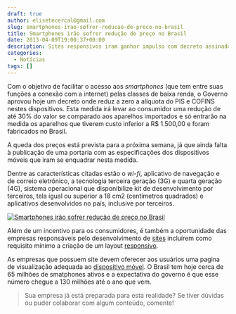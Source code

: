 ```yaml
---
draft: true
author: elisetecercal@gmail.com
slug: smartphones-irao-sofrer-reducao-de-preco-no-brasil
title: Smartphones irão sofrer redução de preço no Brasil
date: 2013-04-09T19:00:37+00:00
description: Sites responsivos iram ganhar impulso com decreto assinado por Dilma Rousseff, onde zera a alíquota do PIS e COFINS dos smartphones produzidos no Brasil.
categories:
  - Notícias
tags: []
---
```


Com o objetivo de facilitar o acesso aos _smartphones_ (que tem entre suas funções a conexão com a internet) pelas classes de baixa renda, o Governo aprovou hoje um decreto onde reduz a zero a alíquota do PIS e COFINS nestes dispositivos. Esta medida irá levar ao consumidor uma redução de até 30% do valor se comparado aos aparelhos importados e só entrarão na medida os aparelhos que tiverem custo inferior a R$ 1.500,00 e foram fabricados no Brasil.

A queda dos preços está prevista para a próxima semana, já que ainda falta à publicação de uma portaria com as especificações dos dispositivos móveis que iram se enquadrar nesta medida.

Dentre as características citadas estão o _wi-fi_, aplicativo de navegação e de correio eletrônico, a tecnologia terceira geração (3G) e quarta geração (4G), sistema operacional que disponibilize kit de desenvolvimento por terceiros, tela igual ou superior a 18 cm2 (centímetros quadrados) e aplicativos desenvolvidos no país, inclusive por terceiros.

[![Smartphones irão sofrer redução de preço no Brasil](http://sistemas.cekurte.com/wp-content/uploads/2013/04/decreto-smartphonesjpg.jpg "Smartphones irão sofrer redução de preço no Brasil")](http://sistemas.cekurte.com/wp-content/uploads/2013/04/decreto-smartphonesjpg.jpg)

Além de um incentivo para os consumidores, é também a oportunidade das empresas responsáveis pelo desenvolvimento de [sites](http://sistemas.cekurte.com/servicos/websites/ "Websites") incluírem como requisito mínimo a criação de um layout [responsivo](http://sistemas.cekurte.com/blog/sites-responsivos-ganham-pontos-no-ranking-de-pesquisas-do-google/ "Sites Responsivos ganham pontos no ranking de pesquisas do Google").

As empresas que possuem site devem oferecer aos usuários uma pagina de visualização adequada ao [dispositivo móvel](http://sistemas.cekurte.com/blog/tablets-como-ferramentas-no-meio-corporativo/ "Tablets como Ferramentas no meio Corporativo"). O Brasil tem hoje cerca de 65 milhões de smatphones ativos e a expectativa do governo é que esse número chegue a 130 milhões até o ano que vem.

> Sua empresa já está preparada para esta realidade? Se tiver dúvidas ou puder colaborar com algum conteúdo, comente!
